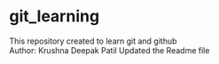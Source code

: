 # git_learning
This repository created to learn git and github
<br>
Author: Krushna Deepak Patil 
Updated the Readme file 